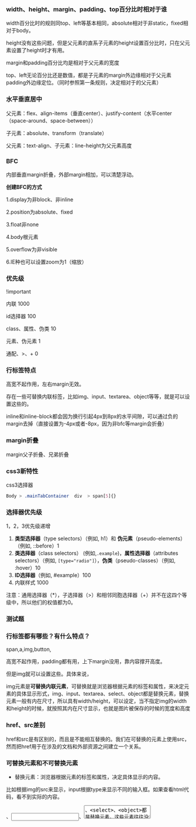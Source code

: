 ### width、height、margin、padding、top百分比时相对于谁

width百分比时的规则同top、left等基本相同，absolute相对于非static，fixed相对于body。

height没有这些问题，但是父元素的直系子元素的height设置百分比时，只在父元素设置了height时才有用。



margin和padding百分比均是相对于父元素的宽度



top、left无论百分比还是数值，都是子元素的margin外边缘相对于父元素padding外边缘定位。（同时参照第一条规则，决定相对于的父元素）

### 水平垂直居中

父元素：flex、align-items（垂直center）、justify-content（水平center（space-around、space-between））

子元素：absolute、transform（translate）

父元素：text-align、子元素：line-height为父元素高度

### BFC

内部垂直margin折叠，外部margin相加，可以清楚浮动。

**创建BFC的方式**

1.display为非block、非inline

2.position为absolute、fixed

3.float非none

4.body根元素

5.overflow为非visible

6.IE种也可以设置zoom为1（缩放）

### 优先级

!important

内联    1000

id选择器     100

class、属性、伪类     10

元素、伪元素      1

通配、>、+         0

### 行标签特点

高宽不起作用，左右margin无效。

存在一些可替换内联标签，比如img、input、textarea、object等等，就是可以设置这些的。



inline和inline-block都会因为换行引起4px到8px的水平间隙，可以通过负的margin去掉（直接设置为-4px或者-8px，因为非bfc等margin会折叠）

### margin折叠

margin父子折叠、兄弟折叠

### css3新特性

css3选择器

```css
Body > .mainTabContainer  div  > span[5]{}
```



### 选择器优先级

1，2，3优先级递增

1. **类型选择器**（type selectors）（例如, h1）和 **伪元素**（pseudo-elements）（例如, ::before）1
2. **类选择器**（class selectors） (例如,`.example`)，**属性选择器**（attributes selectors）（例如, `[type="radio"]`），**伪类**（pseudo-classes）（例如, :hover）10
3. **ID选择器**（例如, #example）100
4. 内联样式 1000

注意：通用选择器（*），子选择器（>）和相邻同胞选择器（+）并不在这四个等级中，所以他们的权值都为0。

### 测试题

### **行标签**都有哪些？有什么特点？

span,a,img,button,

高宽不起作用，padding都有用，上下margin没用，靠内容撑开高度。

但是img就可以设置这些。具体来说，

img元素是**可替换内联元素**，可替换就是浏览器根据元素的标签和属性，来决定元素的具体显示形式，img、input、textarea、select、object都是替换元素，替换元素一般有内在尺寸，所以具有width/height，可以设定，当不指定img的width和height的时候，就按照其内在尺寸显示，也就是图片被保存的时候的宽度和高度

### href、src差别

href和src是有区别的，而且是不能相互替换的。我们在可替换的元素上使用src，然而把href用于在涉及的文档和外部资源之间建立一个关系。

### 可替换元素和不可替换元素

- 替换元素：浏览器根据元素的标签和属性，决定具体显示的内容。

比如根据img的src来显示，input根据type来显示不同的输入框。如果查看html代码，看不到实际的内容。

<img>、<input>、<textarea>、<select>、<object>都是替换元素。这些元素往往没有实际的内容，即是一个空元素。

- 不可替换元素：(X)HTML 的大多数元素是不可替换元素，即其内容直接表现给用户端（例如浏览器）。

**替换元素一般有内在尺寸，所以具有width和height，可以设定。例如你不指定img的width和height时，就按其内在尺寸显示，也就是图片被保存的时候的宽度和高度。**

**对于表单元素，浏览器也有默认的样式，包括宽度和高度。**



### 按块级元素和行内元素来分类。

- 块级元素：默认在横向充满其父元素的内容区域，而且在其左右两边没有其他元素，即块级元素默认是独占一行的。
- 行内元素：不形成新内容块，即在其左右可以有其他元素，通过设置float、overflow：hidden等等可以形成块级格式化上下文。

**行级元素中不能插入块级元素。**，这是说在HTML中是不合法的，即使在css中将display反过来，这样也不行（并不会报什么错，就是实际渲染出来，行级还是不会包住块级）。如果是块级中放个行级，即使css中将display反过来，也还是可以。



### float和display：inline-block

都可以设置高宽。

**float**：脱离文档流。呈环绕装排列（除非清楚浮动），如遇上行有空白，而当前元素大小可以挤进去，这个元素会在上行补位排列。默认是顶部对齐。

没有清楚浮动的话，外部块级元素不能包裹浮动元素。

**inline-block**：不脱离文档流。水平排列一行，即使元素高度不一，也会以高度最大的元素高度为行高（父元素的content高度），即使高度小的元素周围留空，也不回有第二行元素上浮补位。可以设置默认的垂直对齐基线（vertical-align: baseline;）。

CSS中使用display:inline-block;来样式化，在Firefox, Safari, Google Chrome 和 IE 8及以上是有效的。但是在早期的IE，比如IE 7，就要做一些改变才能适应。
​    /* For IE 7 */
​    zoom: 1;
​    *display: inline;

inline和inline-block的元素之间经常会有空白符引起4px的间隔。

行级元素之间的换行符会当成空格处理。（是由于标签换行）

也可以使用负的margin，：IE8-9、Firefox、Safari等浏览器下4px，换句话说，这种现像只有在这几种浏览器中才会出现。下面我们就来说说解决这个“4px”(Chrome下是8px)

```html
<li>1</li><li>2</li><li>3</li>
<li>4</li>
```

会显示出 123 4。

### 清除浮动的方式

- 浮动元素后面加空div标签 clear:both ；（div沾满一行，默认在浮动块的下面，空div高度为0，所以可以撑开父元素的高度）

- 父级div定义 伪类:after 和 zoom ；

  ```css
  .clearfloat:：after{
    display:block;
    clear:both;
    content:"";
    visibility:hidden;
    height:0} /* IE8以下不支持after微元素 */
  .clearfloat{zoom:1} /* 激活IE中的BFC 原来是放大缩小的意思 */
  ```

  ```html	
  <div class="div1 clearfloat"> 
  	<div class="left">Left</div> 
  	<div class="right">Right</div> 
  </div> 

  ```

- 创建BFC。

### 用css实现一个自适应正方形容器

1. ​

```css
.abc {
  width: 100px;
  height: 200px;
  background: orange;
}
.rect {
  width: 100px;
  height: 0;
  background: purple;
  padding-bottom: 100%; /* 设置margin的话，background就不起作用了 */
}
```

```html
<div class="abc">
  <div class="rect">
    111111111111111111111112222222222222222222222
    2222222222222222222222222222222222222222222222222222222222
    33333333333333333333333333333333333333333333333333333333
    44444444444444444444444444444444444444444444444444444444444444444444
  </div>
</div>
```

margin、padding设置为百分数时，是**父元素的宽度**决定的。再将height设置为0，就可以实现自适应的正方形，但是，还会存在一个问题，height设为0了，max-height会失效（因为本身height就是0），min-height依然有效，height立刻增加至设置值。

**PS：**顺带一提，background的有效范围（border以内，包括border，因为border颜色设置为transparent时，还是background设置的颜色）。

### margin-college

包括父子折叠和兄弟折叠，都是垂直方向上的折叠。

父子折叠：两个嵌套的盒子中间没有非空内容间隔，则垂直margin会合并。

兄弟折叠：两个普通流元素（非浮动非定位）的margin也会折叠。

**计算**：都是正的，取最大的；都是负的，取绝对值最大的；有正有负，取正绝对值最大和负绝对值最大相加。

如同时存在父子兄弟嵌套，是一起计算（找多个中最大的那个），而不是各算各的再一起，不能先分步再合并。

解决方式：创造一个BFC。（或者根据定义，中间放一个不为空的盒子？）

**BFC的特点和创建方式**

特点：

- 内部（垂直margin折叠）margin-college折叠，外部相加。（也不存在父子折叠）
- 内部不影响外部。
- 不被浮动元素覆盖，清除浮动。
- 高度会包含其内的浮动元素。

创建方式：

- overflow: hidden
- position: relative和fixed
- float: 非none
- body根元素
- display为非块级（block）的块容器（比如flex、inline-block、table-cell等等）

### :nth-of-type(*n*) 

选择器匹配属于父元素的特定类型的第 n 个子元素的每个元素.



### 单行文本溢出显示 ...

```css
overflow: hidden;
text-overflow:ellipsis;
white-space: nowrap;
width: 20px; 
```

### 多行文本溢出显示 ...

```css
display: -webkit-box;
-webkit-box-orient: vertical;
-webkit-line-clamp: 3;
overflow: hidden;
```

-webkit-line-clamp用来限制在一个块元素显示的文本的行数。 为了实现该效果，它需要组合其他的WebKit属性。常见结合属性：

display: -webkit-box; 必须结合的属性 ，将对象作为弹性伸缩盒子模型显示 。

-webkit-box-orient 必须结合的属性 ，设置或检索伸缩盒对象的子元素的排列方式 。

### flex

```css
justify-content：center，space-between，space-around; /*水平居中*/
align-items：center; /*垂直居中*/
```

### animation

```css
@-webkit-keyframes anim1 { 
   0% { 
       Opacity: 0; 
Font-size: 12px; 
   } 
   100% { 
       Opacity: 1; 
Font-size: 24px; 
   } 
} 
.anim1Div { 
   -webkit-animation-name: anim1 ; 
   -webkit-animation-duration: 1.5s; /*动画持续时间*/
   -webkit-animation-iteration-count: 4; /*动画重复次数*/
   -webkit-animation-direction: alternate; /*动画执行完一次后方向的变化方式（如第一次从右向左，第二次则从左向右）alternate为轮流*/
   -webkit-animation-timing-function: ease-in-out; /*变化模式 s形？ease-in: slow at the beginning, fast/abrupt at the end
ease-out: fast/abrupt at the beginning, slow at the end*/
}
```



## 布局

### 居中

1.  绝对定位

```css
position：absolute;
top/left: 50%;
transform: translate(-50%, -50%);
```

2. flex

```css
display: flex;
justify-content: center
```

3. text-align

   需设置在块级元素，表格单元格，行内块元素 上，使内部文本或元素居中。

4. display：table-cell+text-align: center

### 两栏式布局

```css
// float
.box{
  width: 300px;
  height: 300px;
}
.left {
  width: 100px;
  float: left;
  height: 300px;
  background: #000000;
}
.right {
  margin-left: 100px;
  height: 300px;
  background: green;
}
```

```css
// flex
.box{
  width: 300px;
  height: 300px;
  display: flex;
}
.left {
  width: 100px;
  height: 300px;
  background: #000000;
}
.right {
  flex-grow: 1;
  height: 300px;
  background: green;
}
```

```html
    <style>
#header, #footer{ 
    height: 100px;
    background: red;
 }
#content .main{
    height: 200px;
    background: green;
    overflow: auto;
}
#content .aside{
    height: 200px;
    width: 100px;
    background: blue;
    float: left;
}
</style>
<body>
<div id="header"></div>
<div id="content">
<div class="aside"></div>
<div class="main">
    main main main main main main
</div>
</div>
<div id="footer"></div>
```

### 页脚自适应

父级设置min-height 100vh，flex-direction：column，中间内容设置flex-grow为1。

## 盒模型

**ie盒子模型**: content的宽度和高度包括了border和padding。

**标准w3c盒子模型**: 不包含。（可设置box-sizing切换（border-box和content-box））。



## BFC

可以包裹浮动元素（内部有浮动元素）。也可以清除浮动（不被浮动元素覆盖 ）（周围有浮动元素）

1. 里面的不会影响到外边的。
2. 内部元素margin折叠，外部元素相加。
3. 不被浮动元素覆盖 ，清除浮动

**创建BFC**

- body 根元素
- 浮动元素：float 除 none 以外的值
- 绝对定位元素：position (absolute、fixed)
- display 为 inline-block、table-cells（没有margin）、flex等等（非block、inline）
- overflow 除了 visible 以外的值 (hidden、auto、scroll)

##　优先级

1. 通用选择器 *

2. 元素（类型）选择器

3. 类选择器

4. 属性选择器

5. 伪类

6. ID 选择器

7. 内联样式

   ​

   内联样式表的权值最高 1000。

   `ID` 选择器的权值为 100。

   `Class` 类选择器的权值为 10。

   `HTML` 标签（类型）选择器的权值为 1。